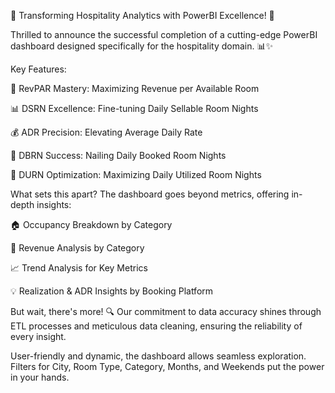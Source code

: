 🚀 Transforming Hospitality Analytics with PowerBI Excellence! 🏨

Thrilled to announce the successful completion of a cutting-edge PowerBI dashboard designed specifically for the hospitality domain. 📊✨

Key Features:

🌟 RevPAR Mastery: Maximizing Revenue per Available Room

📊 DSRN Excellence: Fine-tuning Daily Sellable Room Nights

💰 ADR Precision: Elevating Average Daily Rate

🛌 DBRN Success: Nailing Daily Booked Room Nights

🏨 DURN Optimization: Maximizing Daily Utilized Room Nights

What sets this apart? The dashboard goes beyond metrics, offering in-depth insights:

🏠 Occupancy Breakdown by Category

💸 Revenue Analysis by Category

📈 Trend Analysis for Key Metrics

💡 Realization & ADR Insights by Booking Platform

But wait, there's more! 🔍 Our commitment to data accuracy shines through ETL processes and meticulous data cleaning, ensuring the reliability of every insight.


User-friendly and dynamic, the dashboard allows seamless exploration. Filters for City, Room Type, Category, Months, and Weekends put the power in your hands.
